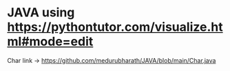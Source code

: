 # JAVA using https://pythontutor.com/visualize.html#mode=edit
Char link -> https://github.com/medurubharath/JAVA/blob/main/Char.java
